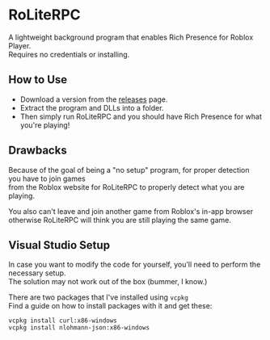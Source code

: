 # RoLiteRPC
A lightweight background program that enables Rich Presence for Roblox Player.<br>
Requires no credentials or installing.

## How to Use
* Download a version from the [releases](https://github.com/EmK530/BloxDump/releases) page.<br>
* Extract the program and DLLs into a folder.<br>
* Then simply run RoLiteRPC and you should have Rich Presence for what you're playing!

## Drawbacks
Because of the goal of being a "no setup" program, for proper detection you have to join games<br>
from the Roblox website for RoLiteRPC to properly detect what you are playing.<br>

You also can't leave and join another game from Roblox's in-app browser<br>
otherwise RoLiteRPC will think you are still playing the same game.

## Visual Studio Setup
In case you want to modify the code for yourself, you'll need to perform the necessary setup.<br>
The solution may not work out of the box (bummer, I know.)<br>

There are two packages that I've installed using `vcpkg`<br>
Find a guide on how to install packages with it and get these:<br>
```
vcpkg install curl:x86-windows
vcpkg install nlohmann-json:x86-windows
```

